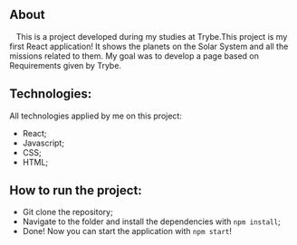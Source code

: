 ## About
&nbsp;&nbsp; This is a project developed during my studies at Trybe.This project is my first React application! It shows the planets on the Solar System and all the missions related to them. My goal was to develop a page based on Requirements given by Trybe.

## Technologies:
All technologies applied by me on this project:
- React;
- Javascript;
- CSS;
- HTML;

## How to run the project:
- Git clone the repository;
- Navigate to the folder and install the dependencies with `npm install`;
- Done! Now you can start the application with `npm start`!
